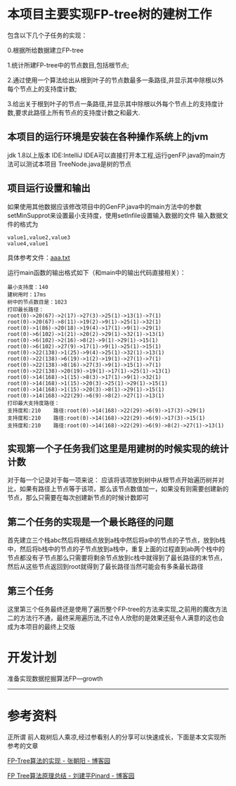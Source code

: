 # 本项目主要实现FP-tree树的建树工作
包含以下几个子任务的实现：

0.根据所给数据建立FP-tree

1.统计所建FP-tree中的节点数目,包括根节点;

2.通过使用一个算法给出从根到叶子的节点数最多一条路径,并显示其中除根以外每个节点上的支持度计数;

3.给出关于根到叶子的节点一条路径,并显示其中除根以外每个节点上的支持度计数,要求此路径上所有节点的支持度计数之和最大.

## 本项目的运行环境是安装在各种操作系统上的jvm
jdk 1.8以上版本 IDE:IntelliJ IDEA可以直接打开本工程,运行genFP.java的main方法可以测试本项目
TreeNode.java是树的节点

## 项目运行设置和输出
如果使用其他数据应该修改项目中的GenFP.java中的main方法中的参数setMinSupprot来设置最小支持度，使用setInfile设置输入数据的文件
输入数据文件的格式为
```$xslt
value1,value2,value3
value4,value1
```
具体参考文件：[aaa.txt](aaa.txt)

运行main函数的输出格式如下（和main中的输出代码直接相关）：
```$xslt
最小支持度：140
建树用时：17ms
树中的节点数目是：1023
打印最长路径：
root(0)->20(67)->2(17)->27(3)->25(1)->13(1)->7(1)
root(0)->20(67)->8(11)->19(2)->9(1)->25(1)->32(1)
root(0)->1(86)->20(18)->19(4)->17(1)->9(1)->29(1)
root(0)->6(102)->1(21)->20(2)->29(1)->32(1)->13(1)
root(0)->6(102)->2(16)->8(2)->9(1)->29(1)->15(1)
root(0)->6(102)->27(9)->17(1)->9(1)->25(1)->15(1)
root(0)->22(138)->1(25)->9(4)->25(1)->32(1)->13(1)
root(0)->22(138)->6(19)->1(2)->19(1)->27(1)->7(1)
root(0)->22(138)->8(16)->27(3)->9(1)->15(1)->7(1)
root(0)->22(138)->20(19)->19(1)->17(1)->25(1)->13(1)
root(0)->14(168)->1(15)->8(3)->17(1)->9(1)->32(1)
root(0)->14(168)->1(15)->20(3)->25(1)->29(1)->15(1)
root(0)->14(168)->1(15)->20(3)->8(1)->29(1)->15(1)
root(0)->14(168)->22(29)->6(9)->8(2)->27(1)->13(1)
打印最大支持度路径：
支持度和:210	路径:root(0)->14(168)->22(29)->6(9)->17(3)->29(1)
支持度和:210	路径:root(0)->14(168)->22(29)->6(9)->17(3)->15(1)
支持度和:210	路径:root(0)->14(168)->22(29)->6(9)->8(2)->27(1)->13(1)
```

## 实现第一个子任务我们这里是用建树的时候实现的统计计数
对于每一个记录对于每一项来说：
应该将该项放到树中从根节点开始遍历树并对比，如果有路径上节点等于该项，那么该节点数值加一，如果没有则需要创建新的节点，那么只需要在每次创建新节点的时候计数即可

## 第二个任务的实现是一个最长路径的问题
首先建立三个栈abc然后将根结点放到a栈中然后将a中的节点的子节点，放到b栈中，然后将b栈中的节点的子节点放到a栈中，重复上面的过程直到ab两个栈中的节点都没有子节点那么只需要将剩余节点放到c栈中就得到了最长路径的末节点，然后从这些节点返回到root就得到了最长路径当然可能会有多条最长路径

## 第三个任务
这里第三个任务最终还是使用了遍历整个FP-tree的方法来实现,之前用的魔改方法二的方法行不通，最终采用遍历法,不过令人欣慰的是效果还挺令人满意的这也会成为本项目的最终上交版



# 开发计划

准备实现数据挖掘算法FP—growth

---

# 参考资料
正所谓 前人栽树后人乘凉,经过参看别人的分享可以快速成长，下面是本文实现所参考的文章

[FP-Tree算法的实现 - 张朝阳 - 博客园](https://www.cnblogs.com/zhangchaoyang/articles/2198946.html#)

[FP Tree算法原理总结 - 刘建平Pinard - 博客园](https://www.cnblogs.com/pinard/p/6307064.html)